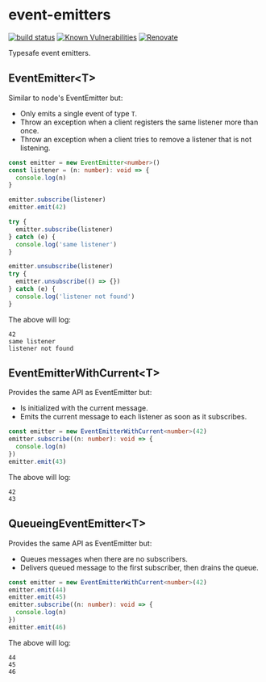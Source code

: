 # event-emitters

[![build status](https://circleci.com/gh/insidewhy/event-emitters.png?style=shield)](https://circleci.com/gh/insidewhy/event-emitters)
[![Known Vulnerabilities](https://snyk.io/test/github/insidewhy/event-emitters/badge.svg)](https://snyk.io/test/github/insidewhy/event-emitters)
[![Renovate](https://img.shields.io/badge/renovate-enabled-brightgreen.svg)](https://renovatebot.com)

Typesafe event emitters.

## EventEmitter&lt;T&gt;

Similar to node's EventEmitter but:

- Only emits a single event of type `T`.
- Throw an exception when a client registers the same listener more than once.
- Throw an exception when a client tries to remove a listener that is not listening.

```typescript
const emitter = new EventEmitter<number>()
const listener = (n: number): void => {
  console.log(n)
}

emitter.subscribe(listener)
emitter.emit(42)

try {
  emitter.subscribe(listener)
} catch (e) {
  console.log('same listener')
}

emitter.unsubscribe(listener)
try {
  emitter.unsubscribe(() => {})
} catch (e) {
  console.log('listener not found')
}
```

The above will log:

```
42
same listener
listener not found
```

## EventEmitterWithCurrent&lt;T&gt;

Provides the same API as EventEmitter but:

- Is initialized with the current message.
- Emits the current message to each listener as soon as it subscribes.

```typescript
const emitter = new EventEmitterWithCurrent<number>(42)
emitter.subscribe((n: number): void => {
  console.log(n)
})
emitter.emit(43)
```

The above will log:

```
42
43
```

## QueueingEventEmitter&lt;T&gt;

Provides the same API as EventEmitter but:

- Queues messages when there are no subscribers.
- Delivers queued message to the first subscriber, then drains the queue.

```typescript
const emitter = new EventEmitterWithCurrent<number>(42)
emitter.emit(44)
emitter.emit(45)
emitter.subscribe((n: number): void => {
  console.log(n)
})
emitter.emit(46)
```

The above will log:

```
44
45
46
```
